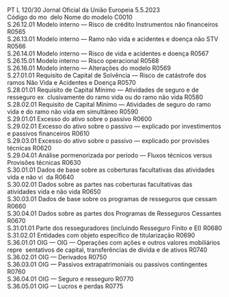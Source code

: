 PT  L 120/30 Jornal Oficial da União Europeia 5.5.2023  
Código do mo ­
delo  Nome do modelo  C0010  
S.26.12.01  Modelo interno — Risco de crédito Instrumentos não financeiros  R0565  
S.26.13.01  Modelo interno — Ramo não vida e acidentes e doença não STV  R0566  
S.26.14.01  Modelo interno — Risco de vida e acidentes e doença  R0567  
S.26.15.01  Modelo interno — Risco operacional  R0568  
S.26.16.01  Modelo interno — Alterações do modelo  R0569  
S.27.01.01  Requisito de Capital de Solvência — Risco de catástrofe dos ramos 
Não Vida e Acidentes e Doença  R0570  
S.28.01.01  Requisito de Capital Mínimo — Atividades de seguro e de resseguro ex ­
clusivamente do ramo vida ou do ramo não vida  R0580  
S.28.02.01  Requisito de Capital Mínimo — Atividades de seguro do ramo vida e do 
ramo não vida em simultâneo  R0590  
S.29.01.01  Excesso do ativo sobre o passivo  R0600  
S.29.02.01  Excesso do ativo sobre o passivo — explicado por investimentos e passivos 
financeiros  R0610  
S.29.03.01  Excesso do ativo sobre o passivo — explicado por provisões técnicas  R0620  
S.29.04.01  Análise pormenorizada por período — Fluxos técnicos versus Provisões 
técnicas  R0630  
S.30.01.01  Dados de base sobre as coberturas facultativas das atividades vida e não vi ­
da  R0640  
S.30.02.01  Dados sobre as partes nas coberturas facultativas das atividades vida e 
não vida  R0650  
S.30.03.01  Dados de base sobre os programas de resseguros que cessam  R0660  
S.30.04.01  Dados sobre as partes dos Programas de Resseguros Cessantes  R0670  
S.31.01.01  Parte dos resseguradores (incluindo Resseguro Finito e EI)  R0680  
S.31.02.01  Entidades com objeto específico de titularização  R0690  
S.36.01.01  OIG — OIG — Operações com ações e outros valores mobiliários repre ­
sentativos de capital, transferências de dívida e de ativos  R0740  
S.36.02.01  OIG — Derivados  R0750  
S.36.03.01  OIG — Passivos extrapatrimoniais ou passivos contingentes  R0760  
S.36.04.01  OIG — Seguro e resseguro  R0770  
S.36.05.01  OIG — Lucros e perdas  R0775